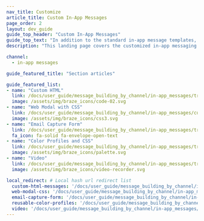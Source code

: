 ```yaml
---
nav_title: Customize
article_title: Custom In-App Messages
page_order: 2
layout: dev_guide
guide_top_header: "Custom In-App Messages"
guide_top_text: "In addition to the standard in-app message templates, Braze also offers customized messaging templates that allow custom HTML, modals with custom CSS, email capture forms, video, and more."
description: "This landing page covers the customized in-app messaging templates that allow custom HTML, modals with custom CSS, video, email capture forms, and more."

channel:
  - in-app messages

guide_featured_title: "Section articles"

guide_featured_list:
- name: "Custom HTML"
  link: /docs/user_guide/message_building_by_channel/in-app_messages/traditional/customize/html_in-app_messages/
  image: /assets/img/braze_icons/code-02.svg
- name: "Web Modal with CSS"
  link: /docs/user_guide/message_building_by_channel/in-app_messages/customize/color_profiles_and_css/#web-modal-css
  image: /assets/img/braze_icons/css3.svg
- name: "Email Capture Form"
  link: /docs/user_guide/message_building_by_channel/in-app_messages/traditional/customize/email_capture_form/
  fa_icon: fa-solid fa-envelope-open-text
- name: "Color Profiles and CSS"
  link: /docs/user_guide/message_building_by_channel/in-app_messages/traditional/customize/color_profiles_and_css/
  image: /assets/img/braze_icons/palette.svg
- name: "Video"
  link: /docs/user_guide/message_building_by_channel/in-app_messages/traditional/customize/video/
  image: /assets/img/braze_icons/video-recorder.svg

local_redirect: # Local hash url redirect list
  custom-html-messages: '/docs/user_guide/message_building_by_channel/in-app_messages/traditional/customize/html_in-app_messages/'
  web-modal-css: '/docs/user_guide/message_building_by_channel/in-app_messages/traditional/customize/modal_with_css'
  email-capture-form: '/docs/user_guide/message_building_by_channel/in-app_messages/traditional/customize/email_capture_form/'
  reusable-color-profiles: '/docs/user_guide/message_building_by_channel/in-app_messages/customize/color_profiles_and_css/#web-modal-css'
  video: '/docs/user_guide/message_building_by_channel/in-app_messages/traditional/customize/video'
---
```

<br><br>